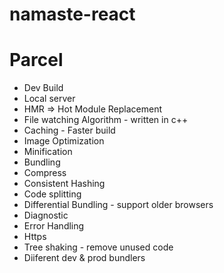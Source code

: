 # namaste-react

# Parcel
- Dev Build
- Local server
- HMR => Hot Module Replacement
- File watching Algorithm - written in c++
- Caching - Faster build 
- Image Optimization 
- Minification
- Bundling 
- Compress
- Consistent Hashing 
- Code splitting 
- Differential Bundling - support older browsers
- Diagnostic 
- Error Handling 
- Https 
- Tree shaking - remove unused code 
- Diiferent dev & prod bundlers

